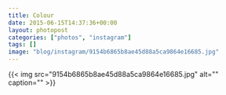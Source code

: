 ```yaml
---
title: Colour
date: 2015-06-15T14:37:36+00:00
layout: photopost
categories: ["photos", "instagram"]
tags: []
image: "blog/instagram/9154b6865b8ae45d88a5ca9864e16685.jpg"
---
```


{{< img src="9154b6865b8ae45d88a5ca9864e16685.jpg" alt="" caption="" >}}



